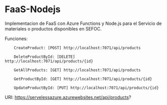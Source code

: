 # FaaS-Nodejs

Implementacion de FaaS con Azure Functions y Node.js para el Servicio de materiales o productos disponibles en SEFOC.

Funciones:

        CreateProduct: [POST] http://localhost:7071/api/products

        DeleteProductById: [DELETE] http://localhost:7071/api/products/{id}

        GetAllProducts: [GET] http://localhost:7071/api/products

        GetProductById: [GET] http://localhost:7071/api/products/{id}

        UpdateProductById: [PUT] http://localhost:7071/api/products/{id}


URI: https://servelessazure.azurewebsites.net/api/products?
